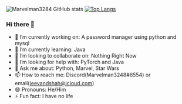 ![Marvelman3284 GitHub stats](https://github-readme-stats.vercel.app/api?username=marvelman3284&show_icons=true&theme=onedark)
[![Top Langs](https://github-readme-stats.vercel.app/api/top-langs/?username=marvelman3284)](https://github.com/anuraghazra/github-readme-stats)
### Hi there 👋

- 🔭 I’m currently working on: A password manager using python and mysql
- 🌱 I’m currently learning: Java
- 👯 I’m looking to collaborate on: Nothing Right Now
- 🤔 I’m looking for help with: PyTorch and Java
- 💬 Ask me about: Python, Marvel, Star Wars
- 📫 How to reach me: Discord(Marvelman3248#6554) or email(jeevandshah@icloud.com)
- 😄 Pronouns: He/Him
- ⚡ Fun fact: I have no life
